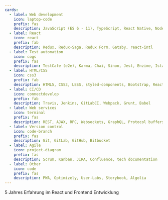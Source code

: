 ```yaml
---
cards:
  - label: Web development
    icon: laptop-code
    prefix: fas
    description: JavaScript (ES 6 - 11), TypeScript, React Native, Node.js, PHP
  - label: React
    icon: react
    prefix: fab
    description: Redux, Redux-Saga, Redux Form, Gatsby, react-intl
  - label: Test automation
    icon: cogs
    prefix: fas
    description: TestCafe (e2e), Karma, Chai, Sinon, Jest, Enzime, Istanbul
  - label: HTML/CSS
    icon: css3
    prefix: fab
    description: HTML5, CSS3, LESS, styled-components, Bootstrap, React-Bootstrap, Material UI
  - label: CI/CD
    icon: connectdevelop
    prefix: fab
    description: Travis, Jenkins, GitLabCI, Webpack, Grunt, Babel	
  - label: Web services
    icon: terminal
    prefix: fas
    description: REST, AJAX, RPC, Websockets, GraphQL, Protocol buffers
  - label: Version control
    icon: code-branch
    prefix: fas
    description: Git, GitLab, GitHub, Bitbucket
  - label: Agile
    icon: project-diagram
    prefix: fas
    description: Scrum, Kanban, JIRA, Confluence, tech documentation
  - label: Other
    icon: code
    prefix: fas
    description: PWA, Optimizely, User-Labs, Storybook, Algolia  
---
```


5 Jahres Erfahrung im React und Frontend Entwicklung